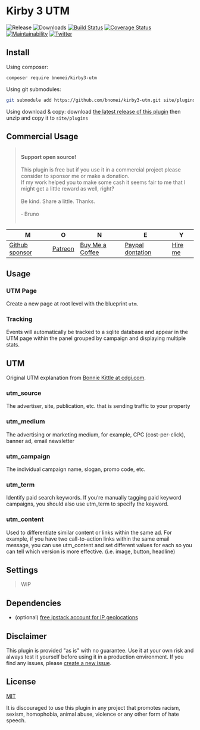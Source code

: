 # Kirby 3 UTM

![Release](https://flat.badgen.net/packagist/v/bnomei/kirby3-utm?color=ae81ff)
![Downloads](https://flat.badgen.net/packagist/dt/bnomei/kirby3-utm?color=272822)
[![Build Status](https://flat.badgen.net/travis/bnomei/kirby3-utm)](https://travis-ci.com/bnomei/kirby3-utm)
[![Coverage Status](https://flat.badgen.net/coveralls/c/github/bnomei/kirby3-utm)](https://coveralls.io/github/bnomei/kirby3-utm)
[![Maintainability](https://flat.badgen.net/codeclimate/maintainability/bnomei/kirby3-utm)](https://codeclimate.com/github/bnomei/kirby3-utm)
[![Twitter](https://flat.badgen.net/badge/twitter/bnomei?color=66d9ef)](https://twitter.com/bnomei)

## Install

Using composer:

```bash
composer require bnomei/kirby3-utm
```

Using git submodules:

```bash
git submodule add https://github.com/bnomei/kirby3-utm.git site/plugins/kirby3-utm
```

Using download & copy: download [the latest release of this plugin](https://github.com/bnomei/kirby3-utm/releases) then unzip and copy it to `site/plugins`

## Commercial Usage

> <br>
> <b>Support open source!</b><br><br>
> This plugin is free but if you use it in a commercial project please consider to sponsor me or make a donation.<br>
> If my work helped you to make some cash it seems fair to me that I might get a little reward as well, right?<br><br>
> Be kind. Share a little. Thanks.<br><br>
> &dash; Bruno<br>
> &nbsp;

| M | O | N | E | Y |
|---|----|---|---|---|
| [Github sponsor](https://github.com/sponsors/bnomei) | [Patreon](https://patreon.com/bnomei) | [Buy Me a Coffee](https://buymeacoff.ee/bnomei) | [Paypal dontation](https://www.paypal.me/bnomei/15) | [Hire me](mailto:b@bnomei.com?subject=Kirby) |

## Usage

### UTM Page

Create a new page at root level with the blueprint `utm`.

### Tracking

Events will automatically be tracked to a sqlite database and appear in the UTM page within the panel grouped by campaign and displaying multiple stats.

## UTM

Original UTM explanation from [Bonnie Kittle at cdgi.com]([https://www.cdgi.com/2020/04/how-to-use-utm-codes-to-track-campaigns-in-google-analytics/).

### utm_source

The advertiser, site, publication, etc. that is sending traffic to your property

### utm_medium

The advertising or marketing medium, for example, CPC (cost-per-click), banner ad, email newsletter

### utm_campaign

The individual campaign name, slogan, promo code, etc.

### utm_term

Identify paid search keywords. If you’re manually tagging paid keyword campaigns, you should also use utm_term to specify the keyword.

### utm_content

Used to differentiate similar content or links within the same ad. For example, if you have two call-to-action links within the same email message, you can use utm_content and set different values for each so you can tell which version is more effective. (i.e. image, button, headline)

## Settings

> WIP

## Dependencies

- (optional) [free ipstack account for IP geolocations](https://ipstack.com/)

## Disclaimer

This plugin is provided "as is" with no guarantee. Use it at your own risk and always test it yourself before using it in a production environment. If you find any issues, please [create a new issue](https://github.com/bnomei/kirby3-utm/issues/new).

## License

[MIT](https://opensource.org/licenses/MIT)

It is discouraged to use this plugin in any project that promotes racism, sexism, homophobia, animal abuse, violence or any other form of hate speech.


